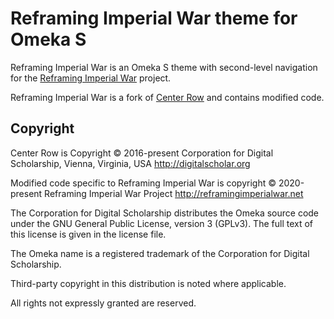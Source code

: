 # Reframing Imperial War theme for Omeka S #

Reframing Imperial War is an Omeka S theme with second-level navigation for the [Reframing Imperial War](https://reframingimperialwar.net) project.

Reframing Imperial War is a fork of [Center Row](https://github.com/omeka-s-themes/centerrow) and contains modified code.

## Copyright
Center Row is Copyright © 2016-present Corporation for Digital Scholarship, Vienna, Virginia, USA http://digitalscholar.org

Modified code specific to Reframing Imperial War is copyright © 2020-present Reframing Imperial War Project http://reframingimperialwar.net

The Corporation for Digital Scholarship distributes the Omeka source code
under the GNU General Public License, version 3 (GPLv3). The full text
of this license is given in the license file.

The Omeka name is a registered trademark of the Corporation for Digital Scholarship.

Third-party copyright in this distribution is noted where applicable.

All rights not expressly granted are reserved.
